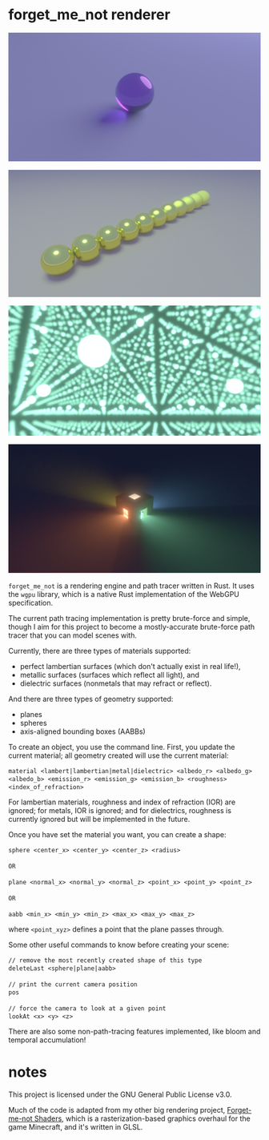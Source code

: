 # forget_me_not renderer

![glass ball](https://github.com/ambrosia13/forget_me_not/blob/main/screenshots/glass_ball.png?raw=true)

![metallic balls](https://github.com/ambrosia13/forget_me_not/blob/main/screenshots/metallic_balls.png?raw=true)

![mirror room](https://github.com/ambrosia13/forget_me_not/blob/main/screenshots/mirror_room.png?raw=true)

![glass boxes](https://github.com/ambrosia13/forget_me_not/blob/main/screenshots/glass_boxes.png?raw=true)

`forget_me_not` is a rendering engine and path tracer written in Rust. It uses the `wgpu` library, which is a native Rust implementation of the WebGPU specification.

The current path tracing implementation is pretty brute-force and simple, though I aim for this project to become a mostly-accurate brute-force path tracer that you can model scenes with.

Currently, there are three types of materials supported: 
- perfect lambertian surfaces (which don't actually exist in real life!), 
- metallic surfaces (surfaces which reflect all light), and 
- dielectric surfaces (nonmetals that may refract or reflect).

And there are three types of geometry supported: 
- planes
- spheres
- axis-aligned bounding boxes (AABBs)

To create an object, you use the command line. First, you update the current material; all geometry created will use the current material:
```
material <lambert|lambertian|metal|dielectric> <albedo_r> <albedo_g> <albedo_b> <emission_r> <emission_g> <emission_b> <roughness> <index_of_refraction>
```

For lambertian materials, roughness and index of refraction (IOR) are ignored; for metals, IOR is ignored; and for dielectrics, roughness is currently ignored but will be implemented in the future.

Once you have set the material you want, you can create a shape:
```
sphere <center_x> <center_y> <center_z> <radius>

OR

plane <normal_x> <normal_y> <normal_z> <point_x> <point_y> <point_z>

OR

aabb <min_x> <min_y> <min_z> <max_x> <max_y> <max_z>
```
where `<point_xyz>` defines a point that the plane passes through.

Some other useful commands to know before creating your scene:
```
// remove the most recently created shape of this type
deleteLast <sphere|plane|aabb>

// print the current camera position
pos

// force the camera to look at a given point
lookAt <x> <y> <z>
```

There are also some non-path-tracing features implemented, like bloom and temporal accumulation!

# notes

This project is licensed under the GNU General Public License v3.0.

Much of the code is adapted from my other big rendering project, [Forget-me-not Shaders](https://github.com/ambrosia13/ForgetMeNot-Shaders), which is a rasterization-based graphics overhaul for the game Minecraft, and it's written in GLSL.